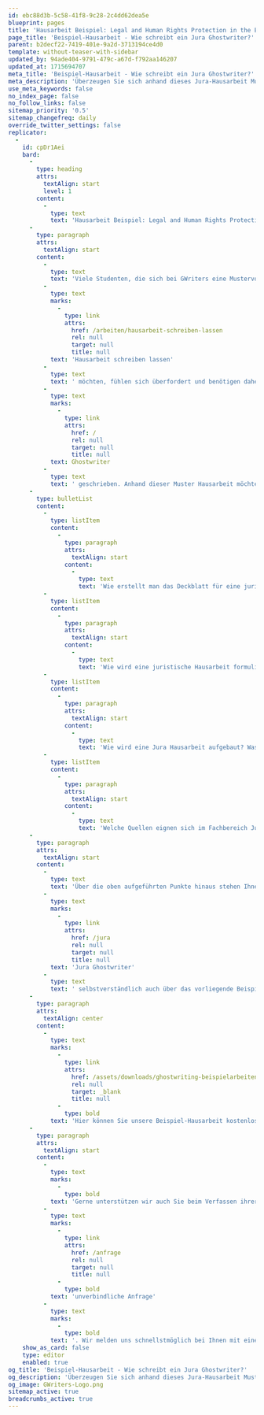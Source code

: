 ```yaml
---
id: ebc88d3b-5c58-41f8-9c28-2c4dd62dea5e
blueprint: pages
title: 'Hausarbeit Beispiel: Legal and Human Rights Protection in the EU'
page_title: 'Beispiel-Hausarbeit - Wie schreibt ein Jura Ghostwriter?'
parent: b2decf22-7419-401e-9a2d-3713194ce4d0
template: without-teaser-with-sidebar
updated_by: 94ade404-9791-479c-a67d-f792aa146207
updated_at: 1715694707
meta_title: 'Beispiel-Hausarbeit - Wie schreibt ein Jura Ghostwriter?'
meta_description: 'Überzeugen Sie sich anhand dieses Jura-Hausarbeit Musters von der Qualität unserer Ghostwriting Services.'
use_meta_keywords: false
no_index_page: false
no_follow_links: false
sitemap_priority: '0.5'
sitemap_changefreq: daily
override_twitter_settings: false
replicator:
  -
    id: cpDr1Aei
    bard:
      -
        type: heading
        attrs:
          textAlign: start
          level: 1
        content:
          -
            type: text
            text: 'Hausarbeit Beispiel: Legal and Human Rights Protection in the EU'
      -
        type: paragraph
        attrs:
          textAlign: start
        content:
          -
            type: text
            text: 'Viele Studenten, die sich bei GWriters eine Mustervorlage für Ihre '
          -
            type: text
            marks:
              -
                type: link
                attrs:
                  href: /arbeiten/hausarbeit-schreiben-lassen
                  rel: null
                  target: null
                  title: null
            text: 'Hausarbeit schreiben lassen'
          -
            type: text
            text: ' möchten, fühlen sich überfordert und benötigen daher Unterstützung. Schließlich stellt die erste wissenschaftliche Arbeit im Studium eine große Herausforderung dar. Die folgende englische Hausarbeit wurde als Beispiel und Handreichung für Sie von einem unserer erfahrenen Jura '
          -
            type: text
            marks:
              -
                type: link
                attrs:
                  href: /
                  rel: null
                  target: null
                  title: null
            text: Ghostwriter
          -
            type: text
            text: ' geschrieben. Anhand dieser Muster Hausarbeit möchten wir nicht nur unsere hervorragenden Kompetenzen im juristischen Fachbereich demonstrieren, sondern auch Ihnen als Studenten eine praktische Hilfestellung bieten, an der Sie sich beim Verfassen Ihrer eigenen Hausarbeit orientieren können. Unter anderem möchten wir damit folgende häufig gestellte Fragen beantworten:'
      -
        type: bulletList
        content:
          -
            type: listItem
            content:
              -
                type: paragraph
                attrs:
                  textAlign: start
                content:
                  -
                    type: text
                    text: 'Wie erstellt man das Deckblatt für eine juristische Hausarbeit?'
          -
            type: listItem
            content:
              -
                type: paragraph
                attrs:
                  textAlign: start
                content:
                  -
                    type: text
                    text: 'Wie wird eine juristische Hausarbeit formuliert (Gutachtenstil vs. Urteilsstil)?'
          -
            type: listItem
            content:
              -
                type: paragraph
                attrs:
                  textAlign: start
                content:
                  -
                    type: text
                    text: 'Wie wird eine Jura Hausarbeit aufgebaut? Was ist eine gute Gliederung?'
          -
            type: listItem
            content:
              -
                type: paragraph
                attrs:
                  textAlign: start
                content:
                  -
                    type: text
                    text: 'Welche Quellen eignen sich im Fachbereich Jura?'
      -
        type: paragraph
        attrs:
          textAlign: start
        content:
          -
            type: text
            text: 'Über die oben aufgeführten Punkte hinaus stehen Ihnen unsere erfahrenen '
          -
            type: text
            marks:
              -
                type: link
                attrs:
                  href: /jura
                  rel: null
                  target: null
                  title: null
            text: 'Jura Ghostwriter'
          -
            type: text
            text: ' selbstverständlich auch über das vorliegende Beispiel hinaus zur Verfügung.'
      -
        type: paragraph
        attrs:
          textAlign: center
        content:
          -
            type: text
            marks:
              -
                type: link
                attrs:
                  href: /assets/downloads/ghostwriting-beispielarbeiten/hausarbeit-beispiel-europarecht-legal-and-human-rights-protection-in-the-eu.pdf
                  rel: null
                  target: _blank
                  title: null
              -
                type: bold
            text: 'Hier können Sie unsere Beispiel-Hausarbeit kostenlos herunterladen!'
      -
        type: paragraph
        attrs:
          textAlign: start
        content:
          -
            type: text
            marks:
              -
                type: bold
            text: 'Gerne unterstützen wir auch Sie beim Verfassen ihrer Hausarbeit! Unsere Erfahrung und Kompetenz im Verfassen von Mustervorlagen für wissenschaftliche Arbeiten haben bereits einer Vielzahl von Studenten dabei geholfen, ihre akademischen Ziele zu erreichen. Verlassen Sie uns auf unsere bewährten Qualitätsstandards und senden Sie uns jetzt eine '
          -
            type: text
            marks:
              -
                type: link
                attrs:
                  href: /anfrage
                  rel: null
                  target: null
                  title: null
              -
                type: bold
            text: 'unverbindliche Anfrage'
          -
            type: text
            marks:
              -
                type: bold
            text: '. Wir melden uns schnellstmöglich bei Ihnen mit einer unverbindlichen und kostenfreien Beratung.'
    show_as_card: false
    type: editor
    enabled: true
og_title: 'Beispiel-Hausarbeit - Wie schreibt ein Jura Ghostwriter?'
og_description: 'Überzeugen Sie sich anhand dieses Jura-Hausarbeit Musters von der Qualität unserer Ghostwriting Services.'
og_image: GWriters-Logo.png
sitemap_active: true
breadcrumbs_active: true
---
```

